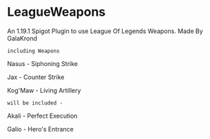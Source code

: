 # LeagueWeapons
An 1.19.1 Spigot Plugin to use League Of Legends Weapons.
Made By GalaKrond

```including Weapons```

Nasus - Siphoning Strike

Jax - Counter Strike

Kog'Maw - Living Artillery

```will be included - ```

Akali - Perfect Execution

Galio - Hero's Entrance
